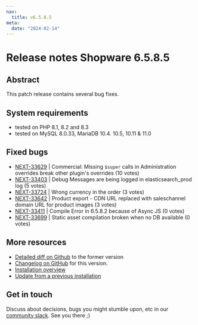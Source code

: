 ```yaml
---
nav:
  title: v6.5.8.5
meta:
  date: "2024-02-14"
---
```


# Release notes Shopware 6.5.8.5

## Abstract

This patch release contains several bug fixes.

## System requirements

* tested on PHP 8.1, 8.2 and 8.3
* tested on MySQL 8.0.33, MariaDB 10.4. 10.5, 10.11 & 11.0

## Fixed bugs

* [NEXT-33629](https://issues.shopware.com/issues/NEXT-33629) | Commercial: Missing `$super` calls in Administration overrides break other plugin's overrides (10 votes)
* [NEXT-33403](https://issues.shopware.com/issues/NEXT-33403) | Debug Messages are being logged in elasticsearch_prod log (5 votes)
* [NEXT-33724](https://issues.shopware.com/issues/NEXT-33724) | Wrong currency in the order (3 votes)
* [NEXT-33642](https://issues.shopware.com/issues/NEXT-33642) | Product export - CDN URL replaced with saleschannel domain URL for product images (3 votes)
* [NEXT-33411](https://issues.shopware.com/issues/NEXT-33411) | Compile Error in 6.5.8.2 because of Async JS (0 votes)
* [NEXT-33699](https://issues.shopware.com/issues/NEXT-33699) | Static asset compilation broken when no DB available (0 votes)

## More resources

* [Detailed diff on Github](https://github.com/shopware/shopware/compare/v6.5.8.4...v6.5.8.5) to the former version
* [Changelog on GitHub](https://github.com/shopware/shopware/blob/v6.5.8.5/CHANGELOG.md) for this version.
* [Installation overview](https://developer.shopware.com/docs/guides/installation/)
* [Update from a previous installation](https://developer.shopware.com/docs/guides/installation/template.html#update-shopware)

## Get in touch

Discuss about decisions, bugs you might stumble upon, etc in our [community slack](https://slack.shopware.com). See you there ;)
